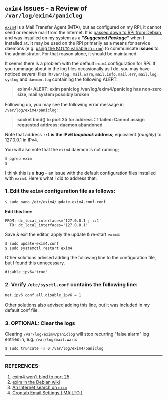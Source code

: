 ## `exim4` Issues - a Review of `/var/log/exim4/paniclog`

[`exim4`](https://en.wikipedia.org/wiki/Exim) is a Mail Transfer Agent (MTA), but as configured on my RPi, it cannot send or receive mail from the Internet.  It is [passed down to RPi from Debian](https://wiki.debian.org/Exim), and was installed on my system as a ***"Suggested Package"*** when I installed `at`.  It may be used on the RPi primarily as a means for service daemons (e.g. [using the `MAILTO` variable in `cron`](https://www.cyberciti.biz/faq/linux-unix-crontab-change-mailto-settings/)) to communicate **issues** to the administrator. For that reason alone, it should be maintained. 

It seems there is a problem with the default `exim4` configuration for RPi. If you rummage about in the log files occasionally as I do, you may have noticed several files in`/var/log` : `mail.warn`, `mail.info`, `mail.err`, `mail.log`, `syslog` and `daemon.log` containing the following ALERT:  

> **exim4: ALERT: exim paniclog /var/log/exim4/paniclog has non-zero size, mail system possibly broken** 

Following up, you may see the following error message in `/var/log/exim4/paniclog`:  

> **socket bind() to port 25 for address ::1 failed: Cannot assign requested address: daemon abandoned**

Note that address **`::1` is the IPv6 *loopback* address**; equivalent (*roughly*) to 127.0.0.1 in IPv4.

You will also note that the `exim4` daemon is not running; 

``` bash
$ pgrep exim 
$
```

I think this is a **bug** - an issue with the default configuration files installed with `exim4`. Here's what I did to address that: 

### 1. Edit the `exim4` configuration file as follows: 

   ```bash
   $ sudo nano /etc/exim4/update-exim4.conf.conf
   ```
   **Edit this line:**

   ```
   FROM: dc_local_interfaces='127.0.0.1 ; ::1'
     TO: dc_local_interfaces='127.0.0.1'
   ```

   Save & exit the editor, apply the update & re-start `exim4`: 

   ```bash
   $ sudo update-exim4.conf
   $ sudo systemctl restart exim4
   ```


   Other solutions advised adding the following line to the configuration file, but I found this unnecessary. 

   ```
   disable_ipv6='true'
   ```

### 2. Verify `/etc/sysctl.conf` contains the following line: 


   ```
   net.ipv6.conf.all.disable_ipv6 = 1
   ```

   Other solutions also advised adding this line, but it was included in my default conf file.

### 3. OPTIONAL: Clear the logs 

   Clearing `/var/log/exim4/paniclog` will stop recurring "false alarm" log entries in, e.g. `/var/log/mail.warn`: 

   ```bash
   $ sudo truncate -s 0 /var/log/exim4/paniclog
   ```


---

### REFERENCES: 

1. [exim4 won't bind to port 25](https://www.linux.org/threads/exim4-wont-bind-to-port-25.22915/) 
2. [exim in the Debian wiki](https://wiki.debian.org/Exim) 
3. [An Internet search on `exim`](https://duckduckgo.com/?t=ffnt&q=exim4&ia=web) 
4. [Crontab Email Settings ( MAILTO )](https://www.cyberciti.biz/faq/linux-unix-crontab-change-mailto-settings/) 